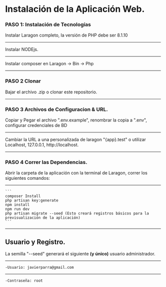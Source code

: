 # Instalación de la Aplicación Web.

### PASO 1: Instalación de Tecnologías
Instalar Laragon completo, la versión de PHP debe ser 8.1.10
***
Instalar NODEjs.
***
Instalar composer en Laragon -> Bin -> Php
***
### PASO 2 Clonar
Bajar el archivo .zip  o clonar este repositorio.
***
### PASO 3 Archivos de Configuracion & URL.
Copiar y Pegar el archivo ".env.example", renombrar la copia a ".env", configurar credenciales de BD 
***
Cambiar la URL a una personalizada de laragon "{app}.test" o utilizar Localhost, 127.0.0.1, http://localhost.
***
### PASO 4 Correr las Dependencias.
Abrir la carpeta de la aplicación con la terminal de Laragon, correr los siguientes comandos: 
***
	```
    composer Install 
	php artisan key:generate 
	npm install 
	npm run dev 
	php artisan migrate --seed (Esto creará registros básicos para la previsualización de la aplicación)
    ```
***
## Usuario y Registro.
La semilla "--seed" generará el siguiente **(y único)** usuario administrador.
***
	-Usuario: javierparra@gmail.com
 ***
	-Contraseña: root
	

